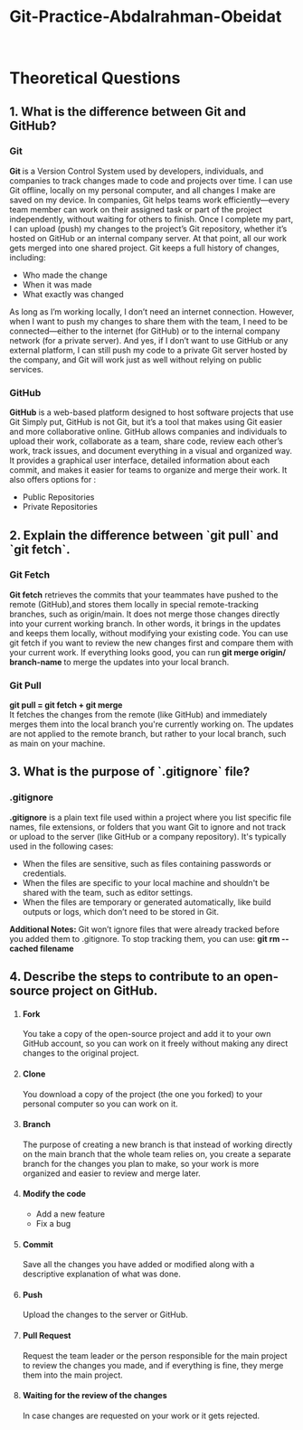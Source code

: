 # Git-Practice-Abdalrahman-Obeidat
</br>
<h1>Theoretical Questions</h1>
<h2>1. What is the difference between Git and GitHub?</h2>
<h3>Git</h3>
<p>
  <strong>Git </strong>is a Version Control System used by developers, individuals, and companies to track changes made to code and projects over time.
  I can use Git offline, locally on my personal computer, and all changes I make are saved on my device.
  In companies, Git helps teams work efficiently—every team member can work on their assigned task or part of the project independently, without waiting for others    to finish.
  Once I complete my part, I can upload (push) my changes to the project’s Git repository, whether it’s hosted on GitHub or an internal company server. At that        point, all our work gets merged into one shared project.
  Git keeps a full history of changes, including:
  <ul>
    <li>Who made the change</li>
    <li>When it was made</li>
    <li>What exactly was changed</li>
  </ul>
  As long as I’m working locally, I don’t need an internet connection.
  However, when I want to push my changes to share them with the team, I need to be connected—either to the internet (for GitHub) or to the internal company network   (for a private server).
  And yes, if I don’t want to use GitHub or any external platform, I can still push my code to a private Git server hosted by the company, and Git will work just as   well without relying on public services.
</p>

<h3>GitHub</h3>
<p>
  <strong>GitHub</strong> is a web-based platform designed to host software projects that use Git
  Simply put, GitHub is not Git, but it’s a tool that makes using Git easier and more collaborative online.
  GitHub allows companies and individuals to upload their work, collaborate as a team, share code, review each other’s work, track issues, and document everything   in a visual and organized way.
  It provides a graphical user interface, detailed information about each commit, and makes it easier for teams to organize and merge their work.
  It also offers options for :
  <ul>
    <li>Public Repositories</li>
    <li>Private Repositories</li>
  </ul>
</p>
<h2>2. Explain the difference between `git pull` and `git fetch`.</h2>
<h3>Git Fetch</h3>
<p>
<strong>Git fetch</strong> retrieves the commits that your teammates have pushed to the remote (GitHub),and stores them locally in special remote-tracking branches, such as origin/main.
It does not merge those changes directly into your current working branch.
In other words, it brings in the updates and keeps them locally, without modifying your existing code.
You can use git fetch if you want to review the new changes first and compare them with your current work.
If everything looks good, you can run<strong> git merge origin/ branch-name </strong>to merge the updates into your local branch.
</p>
<h3>Git Pull</h3>
<p>
<strong>git pull = git fetch + git merge</strong></br>
 It fetches the changes from the remote (like GitHub) and immediately merges them into the local branch you're currently working on.
The updates are not applied to the remote branch, but rather to your local branch,
such as main on your machine.
</p>

<h2>3. What is the purpose of `.gitignore` file?</h2>
<h3>.gitignore</h3>
<p>
<strong>.gitignore</strong> is a plain text file used within a project where you list specific file names, file extensions, or folders that you want Git to ignore and not track or upload to the server (like GitHub or a company repository).
It's typically used in the following cases:
   <ul>
    <li>When the files are sensitive, such as files containing passwords or credentials.</li>
    <li>When the files are specific to your local machine and shouldn't be shared with the team, such as editor settings.</li>
    <li>When the files are temporary or generated automatically, like build outputs or logs, which don’t need to be stored in Git.</li>
  </ul>
  <strong>Additional Notes:</strong>
  Git won’t ignore files that were already tracked before you added them to .gitignore. To stop tracking them, you can use:
  <strong> git rm --cached filename</strong>
</p>

<h2>4. Describe the steps to contribute to an open-source project on GitHub.</h2>

<ol>
  <li>
    <h4>Fork</h4>
    <p>You take a copy of the open-source project and add it to your own GitHub account, so you can work on it freely without making           any direct changes to the original project.</p>
  </li>
  <li>
    <h4>Clone</h4>
    <p>You download a copy of the project (the one you forked) to your personal computer so you can work on it.</p>
  </li>
  <li>
    <h4>Branch</h4>
    <p>The purpose of creating a new branch is that instead of working directly on the main branch that the whole team relies on, you          create a separate branch for the changes you plan to make, so your work is more organized and easier to review and merge later.</p>
  </li>
  <li>
    <h4>Modify the code</h4>
    <ul>
      <li>Add a new feature</li>
      <li>Fix a bug</li>
    </ul>
  </li>
  <li>
    <h4>Commit</h4>
    <p>Save all the changes you have added or modified along with a descriptive explanation of what was done.</p>
  </li>
  <li>
    <h4>Push</h4>
    <p>Upload the changes to the server or GitHub.</p>
  </li>
  <li>
    <h4>Pull Request</h4>
    <p>Request the team leader or the person responsible for the main project to review the changes you made, and if everything is fine, they merge them into the main project.</p>
  </li>
  <li>
    <h4>Waiting for the review of the changes</h4>
    <p>In case changes are requested on your work or it gets rejected.</p>
  </li>
</ol>




